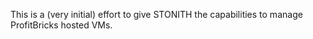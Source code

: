 This is a (very initial) effort to give STONITH the capabilities to manage ProfitBricks hosted VMs.
